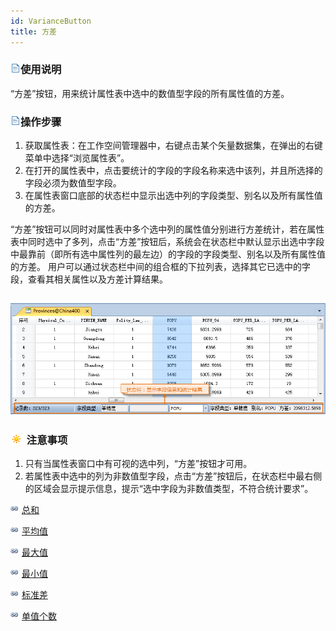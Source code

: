 ```yaml
---
id: VarianceButton
title: 方差
---
```

### ![](../../img/read.gif)使用说明

“方差”按钮，用来统计属性表中选中的数值型字段的所有属性值的方差。

### ![](../../img/read.gif)操作步骤

1. 获取属性表：在工作空间管理器中，右键点击某个矢量数据集，在弹出的右键菜单中选择“浏览属性表”。 
2. 在打开的属性表中，点击要统计的字段的字段名称来选中该列，并且所选择的字段必须为数值型字段。
3. 在属性表窗口底部的状态栏中显示出选中列的字段类型、别名以及所有属性值的方差。

“方差”按钮可以同时对属性表中多个选中列的属性值分别进行方差统计，若在属性表中同时选中了多列，点击“方差”按钮后，系统会在状态栏中默认显示出选中字段中最靠前（即所有选中属性列的最左边）的字段的字段类型、别名以及所有属性值的方差。
用户可以通过状态栏中间的组合框的下拉列表，选择其它已选中的字段，查看其相关属性以及方差计算结果。

![](img/varianceResult.png)  
---  

### ![](../../img/note.png) 注意事项

1. 只有当属性表窗口中有可视的选中列，“方差”按钮才可用。
2. 若属性表中选中的列为非数值型字段，点击“方差”按钮后，在状态栏中最右侧的区域会显示提示信息，提示“选中字段为非数值类型，不符合统计要求”。

![](../../img/smalltitle.png) [总和](SumButton.htm)

![](../../img/smalltitle.png) [平均值](AverageButton.htm)

![](../../img/smalltitle.png) [最大值](MaxButton.htm)

![](../../img/smalltitle.png) [最小值](MinButton.htm)

![](../../img/smalltitle.png) [标准差](StdDeviationButton.htm)

![](../../img/smalltitle.png) [单值个数](CountOfValueButton.htm)



